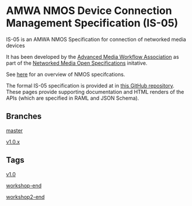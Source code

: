 # AMWA NMOS Device Connection Management Specification (IS-05)

IS-05 is an AMWA NMOS Specification for connection of networked media devices

It has been developed by the [Advanced Media Workflow Association](https://www.amwa.tv) as part of the [Networked Media Open Specifications](https://www.nmos.tv) initative.

See [here](https://amwa-tv.github.io/nmos) for an overview of NMOS specifcations.

The formal IS-05 specification is provided at in [this GitHub repository](https://github.com/AMWA-TV/nmos-device-connection-management). These pages provide supporting documentation and HTML renders of the APIs (which are specified in RAML and JSON Schema).


## Branches

[master](branches/master)

[v1.0.x](branches/v1.0.x)

## Tags

[v1.0](tags/v1.0)

[workshop-end](tags/workshop-end)

[workshop2-end](tags/workshop2-end)

